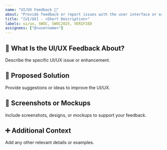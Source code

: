 ```yaml
---
name: "UI/UX Feedback 🎨"
about: "Provide feedback or report issues with the user interface or experience."
title: "[UI/UX] - <Short Description>"
labels: ui/ux, SWOC, SWOC2025, VERIFIED
assignees: ["@<username>"]
---
```


## 🎨 **What Is the UI/UX Feedback About?**
Describe the specific UI/UX issue or enhancement.

## 🚀 **Proposed Solution**
Provide suggestions or ideas to improve the UI/UX.

## 📸 **Screenshots or Mockups**
Include screenshots, designs, or mockups to support your feedback.

## ➕ **Additional Context**
Add any other relevant details or examples.

